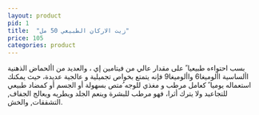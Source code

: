 ```yaml
---
layout: product
pid: 1
title:  "زيت الاركان الطبيعي 50 مل"
price: 105
categories: product
---
```


بسب احتواءه طبيعيا ً على مقدار عالي من فيتامين إي ، والعديد من األحماض الذهنية األساسية األوميغا6 واألوميغا9 فإنه يتمتع بخواص تجميلية و عالجية عديدة، حيث يمكنك استعماله يوميا ً كعامل مرطب و مغذي للوجه ُمتص بسهولة أو الجسم أو كمضاد طبيعي للتجاعيد ولا يترك أثرا، فهو مرطب للبشرة وينعم الجلد ويطريه ويعالج الجفاف, التشققات, والخش.